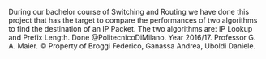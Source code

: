 
During our bachelor course of Switching and Routing we have done this project that has the target to compare the performances of two algorithms to find the destination of an IP Packet.
The two algorithms are: IP Lookup and Prefix Length.
Done @PolitecnicoDiMilano. 
Year 2016/17.
Professor G. A. Maier.
© Property of Broggi Federico, Ganassa Andrea, Uboldi Daniele.
